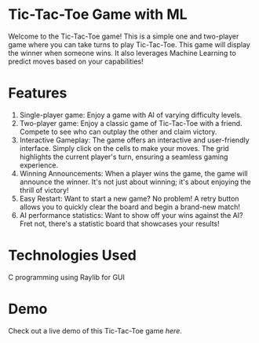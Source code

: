 # Tic-Tac-Toe Game with ML
Welcome to the Tic-Tac-Toe game! This is a simple one and two-player game where you can take turns to play Tic-Tac-Toe. This game will display the winner when someone wins. It also leverages Machine Learning to predict moves based on your capabilities!

# Features
1) Single-player game: Enjoy a game with AI of varying difficulty levels.
2) Two-player game: Enjoy a classic game of Tic-Tac-Toe with a friend. Compete to see who can outplay the other and claim victory.
3) Interactive Gameplay: The game offers an interactive and user-friendly interface. Simply click on the cells to make your moves. The grid highlights the current player's turn, ensuring a seamless gaming experience.
4) Winning Announcements: When a player wins the game, the game will announce the winner. It's not just about winning; it's about enjoying the thrill of victory!
5) Easy Restart: Want to start a new game? No problem! A retry button allows you to quickly clear the board and begin a brand-new match!
6) AI performance statistics: Want to show off your wins against the AI? Fret not, there's a statistic board that showcases your results!

# Technologies Used
C programming using Raylib for GUI

# Demo
Check out a live demo of this Tic-Tac-Toe game _here_.

